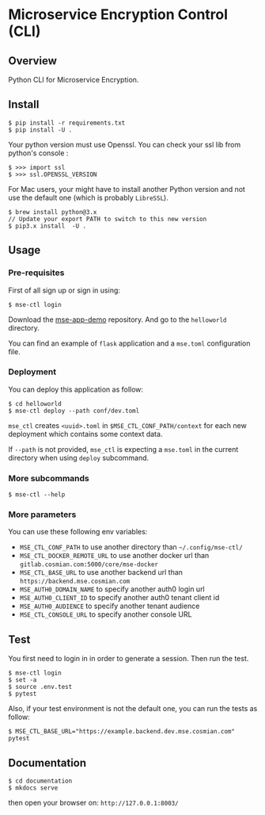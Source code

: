 # Microservice Encryption Control (CLI)

## Overview

Python CLI for Microservice Encryption.

## Install

```console
$ pip install -r requirements.txt
$ pip install -U .
```

Your python version must use Openssl.
You can check your ssl lib from python's console :

```console
$ >>> import ssl
$ >>> ssl.OPENSSL_VERSION
```

For Mac users, your might have to install another Python version and not use the default one (which is probably `LibreSSL`).

```console
$ brew install python@3.x
// Update your export PATH to switch to this new version
$ pip3.x install  -U .
```

## Usage

### Pre-requisites

First of all sign up or sign in using:

```console
$ mse-ctl login
```

Download the [mse-app-demo](http://gitlab.cosmian.com/core/mse-app-demo) repository. And go to the `helloworld` directory.

You can find an example of `flask` application and a `mse.toml` configuration file.

### Deployment

You can deploy this application as follow:

```console
$ cd helloworld
$ mse-ctl deploy --path conf/dev.toml
```

`mse_ctl` creates `<uuid>.toml` in `$MSE_CTL_CONF_PATH/context` for each new deployment which contains some context data.

If `--path` is not provided, `mse_ctl` is expecting a `mse.toml` in the current directory when using `deploy` subcommand.

### More subcommands

```console
$ mse-ctl --help
```

### More parameters

You can use these following env variables:

- `MSE_CTL_CONF_PATH` to use another directory than `~/.config/mse-ctl/`
- `MSE_CTL_DOCKER_REMOTE_URL` to use another docker url than `gitlab.cosmian.com:5000/core/mse-docker`
- `MSE_CTL_BASE_URL` to use another backend url than `https://backend.mse.cosmian.com`
- `MSE_AUTH0_DOMAIN_NAME` to specify another auth0 login url
- `MSE_AUTH0_CLIENT_ID` to specify another auth0 tenant client id
- `MSE_AUTH0_AUDIENCE` to specify another tenant audience
- `MSE_CTL_CONSOLE_URL` to specify another console URL

## Test

You first need to login in in order to generate a session. Then run the test.
```console
$ mse-ctl login
$ set -a
$ source .env.test
$ pytest
```

Also, if your test environment is not the default one, you can run the tests as follow:

```
$ MSE_CTL_BASE_URL="https://example.backend.dev.mse.cosmian.com" pytest
```

## Documentation

```console
$ cd documentation
$ mkdocs serve
```

then open your browser on: `http://127.0.0.1:8003/`
